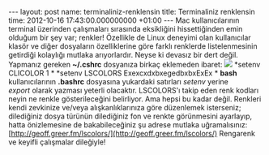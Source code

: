 --- layout: post name: terminaliniz-renklensin title: Terminaliniz renklensin time: 2012-10-16 17:43:00.000000000 +01:00 ---
Mac kullanıcılarının terminal üzerinden çalışmaları sırasında eksikliğini hissettiğinden emin olduğum bir şey var; renkler! Özellikle de Linux deneyimi olan kullanıcılar klasör ve diğer dosyaların özelliklerine göre farklı renklerde listelenmesinin getirdiği kolaylığı mutlaka arıyorlardır.
Neyse ki devasız bir dert değil. Yapmanız gereken **\~/.cshrc** dosyanıza birkaç eklemeden ibaret:
[![](http://4.bp.blogspot.com/-9c27-AnQCnE/UH2QMRPGTsI/AAAAAAAAAEw/OC7bEbCulSk/s200/terminal.png)](http://4.bp.blogspot.com/-9c27-AnQCnE/UH2QMRPGTsI/AAAAAAAAAEw/OC7bEbCulSk/s1600/terminal.png)
*setenv CLICOLOR 1 *
*setenv LSCOLORS ExexcxdxbxegedbxbxExEx *
**bash** kullanıcılarının **.bashrc** dosyasına yukardaki satırları *setenv* yerine *export* olarak yazması yeterli olacaktır.
LSCOLORS'ı takip eden renk kodları neyin ne renkle gösterileceğini belirliyor. Ama hepsi bu kadar değil. Renkleri kendi zevkinize ve/veya alışkanlıklarınıza göre düzenlemek isterseniz; dilediğiniz dosya türünün dilediğiniz fon ve renkte görünmesini ayarlayıp, hatta önizlemesine de bakabileceğiniz şu adrese mutlaka uğramalısınız: [http://geoff.greer.fm/lscolors/](http://geoff.greer.fm/lscolors/)
Rengarenk ve keyifli çalışmalar dileğiyle!
